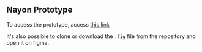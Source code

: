 ## Nayon Prototype

To access the prototype, access [this link](https://www.figma.com/proto/usOhUQIVq7kzeF5CX1fU8x/NAYON-Prototype?node-id=20-704&scaling=scale-down&page-id=0%3A1&starting-point-node-id=20%3A704&show-proto-sidebar=1&hotspot-hints=0&hide-ui=1)

It's also possible to clone or download the `.fig` file from the repository and open it on figma.